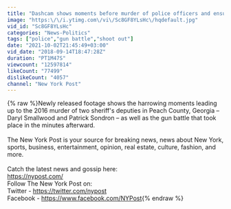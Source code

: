 ```yaml
---
title: "Dashcam shows moments before murder of police officers and ensuing gunfight  | New York Post"
image: "https:\/\/i.ytimg.com\/vi\/Sc8GF8YLsHc\/hqdefault.jpg"
vid_id: "Sc8GF8YLsHc"
categories: "News-Politics"
tags: ["police","gun battle","shoot out"]
date: "2021-10-02T21:45:49+03:00"
vid_date: "2018-09-14T18:47:28Z"
duration: "PT1M47S"
viewcount: "12597814"
likeCount: "77499"
dislikeCount: "4057"
channel: "New York Post"
---
```

{% raw %}Newly released footage shows the harrowing moments leading up to the 2016 murder of two sheriff's deputies in Peach County, Georgia – Daryl Smallwood and Patrick Sondron – as well as the gun battle that took place in the minutes afterward.<br /><br />The New York Post is your source for breaking news, news about New York, sports, business, entertainment, opinion, real estate, culture, fashion, and more.<br /><br />Catch the latest news and gossip here: <br /><a rel="nofollow" target="blank" href="https://nypost.com/">https://nypost.com/</a><br />Follow The New York Post on:<br />Twitter - <a rel="nofollow" target="blank" href="https://twitter.com/nypost">https://twitter.com/nypost</a><br />Facebook - <a rel="nofollow" target="blank" href="https://www.facebook.com/NYPost">https://www.facebook.com/NYPost</a>{% endraw %}
